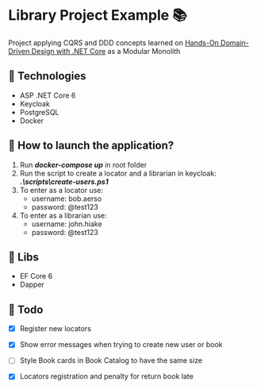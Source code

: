 # Library Project Example 📚

Project applying CQRS and DDD concepts learned on [Hands-On Domain-Driven Design with .NET Core](https://www.packtpub.com/product/hands-on-domain-driven-design-with-net-core/9781788834094) as a Modular Monolith

## 🧪 Technologies
<ul>
  <li>ASP .NET Core 6</li>
  <li>Keycloak</li>
  <li>PostgreSQL </li>
  <li>Docker </li>
</ul>

## 🚀 How to launch the application?
1. Run ***docker-compose up*** in root folder
2. Run the script to create a locator and a librarian in keycloak: ***.\scripts\create-users.ps1***
3. To enter as a locator use:
   - username: bob.aerso
   - password: @test123
4. To enter as a librarian use:
   - username: john.hiake
   - password: @test123

## 🧵 Libs 
<ul>
  <li>EF Core 6</li>
  <li>Dapper</li>
</ul>

## 🔹 Todo 
- [x] Register new locators
- [x] Show error messages when trying to create new user or book
- [ ] Style Book cards in Book Catalog to have the same size
- [x] Locators registration and penalty for return book late

